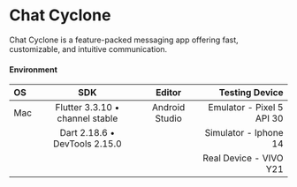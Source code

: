 # Chat Cyclone
Chat Cyclone is a feature-packed messaging app offering fast, customizable, and intuitive communication.


#### Environment

| OS      | SDK                            | Editor         | Testing Device            |
|:--      | :----:                         | :----:         |                      ---: |
|Mac      | Flutter 3.3.10 • channel stable| Android Studio | Emulator - Pixel 5 API 30 |
|         | Dart 2.18.6 • DevTools 2.15.0  |                | Simulator - Iphone 14     |
|         |                                |                | Real Device - VIVO Y21    |







